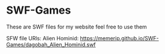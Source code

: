 # SWF-Games
These are SWF files for my website feel free to use them

SFW file URls:
Alien Hominid: https://memerip.github.io/SWF-Games/dagobah_Alien_Hominid.swf
